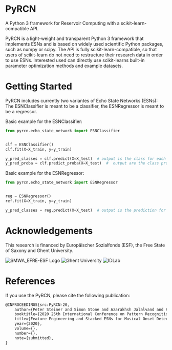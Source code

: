 # PyRCN
A Python 3 framework for Reservoir Computing with a scikit-learn-compatible API.

PyRCN is a light-weight and transparent Python 3 framework that implements ESNs and is based on widely used scientific Python packages, such as numpy or scipy. The API is fully scikit-learn-compatible, so that users of scikit-learn do not need to restructure their research data in order to use ESNs. Interested used can directly use scikit-learns built-in parameter optimization methods and example datasets.

# Getting Started

PyRCN includes currently two variantes of Echo State Networks (ESNs): The ESNClassifier is meant to be a classifier, the ESNRegressor is meant to be a regressor.

Basic example for the ESNClassifier:

```python
from pyrcn.echo_state_network import ESNClassifier


clf = ESNClassifier()
clf.fit(X=X_train, y=y_train)

y_pred_classes = clf.predict(X=X_test)  # output is the class for each input example
y_pred_proba = clf.predict_proba(X=X_test)  #  output are the class probabilities for each input example
```

Basic example for the ESNRegressor:

```python
from pyrcn.echo_state_network import ESNRegressor


reg = ESNRegressor()
ref.fit(X=X_train, y=y_train)

y_pred_classes = reg.predict(X=X_test)  # output is the prediction for each input example
```

# Acknowledgements
This research is financed by Europäischer Sozialfonds (ESF), the Free State of Saxony and Ghent University.

![SMWA_EFRE-ESF Logo](https://github.com/TUD-STKS/PyRCN/blob/master/images/SMWA_EFRE-ESF_Sachsen_Logokombi_quer_03.jpg&s=200)
![Ghent University](https://github.com/TUD-STKS/PyRCN/blob/master/images/logo_UGent_EN_RGB_2400_color-on-white.png) ![IDLab](https://github.com/TUD-STKS/PyRCN/blob/master/images/Logo_IDLab_White.png&s=200)

# References
If you use the PyRCN, please cite the following publication:

```latex
@INPROCEEDINGS{src:PyRCN-20,  
	author={Peter Steiner and Simon Stone and Azarakhsh Jalalvand and Peter Birkholz},  
	booktitle={2020 25th International Conference on Pattern Recognition (ICPR)},   
	title={Feature Engineering and Stacked ESNs for Musical Onset Detection},  
	year={2020},  
	volume={},  
	number={},  
	note={submitted},
}
```
